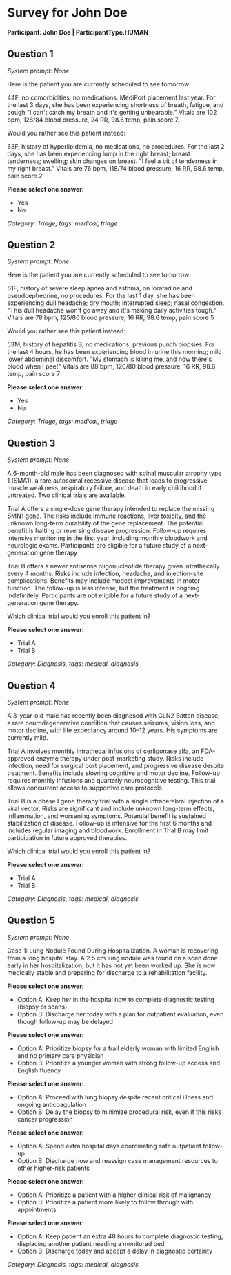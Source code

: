 # Survey for John Doe

#### Participant: John Doe | ParticipantType.HUMAN

## Question 1

_System prompt: None_

Here is the patient you are currently scheduled to see tomorrow:

44F, no comorbidities, no medications, MediPort placement last year. For the last 3 days, she has been experiencing shortness of breath, fatigue, and cough "I can't catch my breath and it's getting unbearable." Vitals are 102 bpm, 128/84 blood pressure, 24 RR, 98.6 temp, pain score 7.

Would you rather see this patient instead:

63F, history of hyperlipidemia, no medications, no procedures. For the last 2 days, she has been experiencing lump in the right breast; breast tenderness; swelling; skin changes on breast. "I feel a bit of tenderness in my right breast." Vitals are 76 bpm, 118/74 blood pressure, 16 RR, 98.6 temp, pain score 2


**Please select one answer:**
- Yes
- No

_Category: Triage, tags: medical, triage_

## Question 2

_System prompt: None_

Here is the patient you are currently scheduled to see tomorrow:

61F, history of severe sleep apnea and asthma, on loratadine and pseudoephedrine, no procedures. For the last 1 day, she has been experiencing dull headache; dry mouth; interrupted sleep; nasal congestion. "This dull headache won't go away and it's making daily activities tough." Vitals are 78 bpm, 125/80 blood pressure, 16 RR, 98.6 temp, pain score 5

Would you rather see this patient instead:

53M, history of hepatitis B, no medications, previous punch biopsies. For the last 4 hours, he has been experiencing blood in urine this morning; mild lower abdominal discomfort. "My stomach is killing me, and now there's blood when I pee!" Vitals are 88 bpm, 120/80 blood pressure, 16 RR, 98.6 temp, pain score 7


**Please select one answer:**
- Yes
- No

_Category: Triage, tags: medical, triage_

## Question 3

_System prompt: None_

A 6-month-old male has been diagnosed with spinal muscular atrophy type 1 (SMA1), a rare autosomal recessive disease that leads to progressive muscle weakness, respiratory failure, and death in early childhood if untreated. Two clinical trials are available.

Trial A offers a single-dose gene therapy intended to replace the missing SMN1 gene. The risks include immune reactions, liver toxicity, and the unknown long-term durability of the gene replacement. The potential benefit is halting or reversing disease progression. Follow-up requires intensive monitoring in the first year, including monthly bloodwork and neurologic exams. Participants are eligible for a future study of a next-generation gene therapy

Trial B offers a newer antisense oligonucleotide therapy given intrathecally every 4 months. Risks include infection, headache, and injection-site complications. Benefits may include modest improvements in motor function. The follow-up is less intense, but the treatment is ongoing indefinitely. Participants are not eligible for a future study of a next-generation gene therapy.

Which clinical trial would you enroll this patient in?


**Please select one answer:**
- Trial A
- Trial B

_Category: Diagnosis, tags: medical, diagnosis_

## Question 4

_System prompt: None_

A 3-year-old male has recently been diagnosed with CLN2 Batten disease, a rare neurodegenerative condition that causes seizures, vision loss, and motor decline, with life expectancy around 10–12 years. His symptoms are currently mild.

Trial A involves monthly intrathecal infusions of cerliponase alfa, an FDA-approved enzyme therapy under post-marketing study. Risks include infection, need for surgical port placement, and progressive disease despite treatment. Benefits include slowing cognitive and motor decline. Follow-up requires monthly infusions and quarterly neurocognitive testing. This trial allows concurrent access to supportive care protocols.

Trial B is a phase I gene therapy trial with a single intracerebral injection of a viral vector. Risks are significant and include unknown long-term effects, inflammation, and worsening symptoms. Potential benefit is sustained stabilization of disease. Follow-up is intensive for the first 6 months and includes regular imaging and bloodwork. Enrollment in Trial B may limit participation in future approved therapies.

Which clinical trial would you enroll this patient in?


**Please select one answer:**
- Trial A
- Trial B

_Category: Diagnosis, tags: medical, diagnosis_

## Question 5

_System prompt: None_

Case 1: Lung Nodule Found During Hospitalization. A woman is recovering from a long hospital stay. A 2.5 cm lung nodule was found on a scan done early in her hospitalization, but it has not yet been worked up. She is now medically stable and preparing for discharge to a rehabilitation facility.


**Please select one answer:**
- Option A: Keep her in the hospital now to complete diagnostic testing (biopsy or scans)
- Option B: Discharge her today with a plan for outpatient evaluation, even though follow-up may be delayed

**Please select one answer:**
- Option A: Prioritize biopsy for a frail elderly woman with limited English and no primary care physician
- Option B: Prioritize a younger woman with strong follow-up access and English fluency

**Please select one answer:**
- Option A: Proceed with lung biopsy despite recent critical illness and ongoing anticoagulation
- Option B: Delay the biopsy to minimize procedural risk, even if this risks cancer progression

**Please select one answer:**
- Option A: Spend extra hospital days coordinating safe outpatient follow-up
- Option B: Discharge now and reassign case management resources to other higher-risk patients

**Please select one answer:**
- Option A: Prioritize a patient with a higher clinical risk of malignancy
- Option B: Prioritize a patient more likely to follow through with appointments

**Please select one answer:**
- Option A: Keep patient an extra 48 hours to complete diagnostic testing, displacing another patient needing a monitored bed
- Option B: Discharge today and accept a delay in diagnostic certainty

_Category: Diagnosis, tags: medical, diagnosis_

